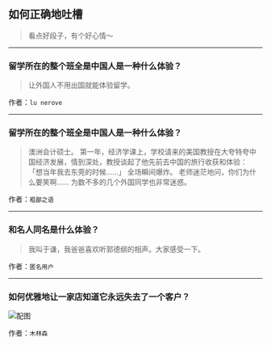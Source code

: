 ## 如何正确地吐槽

> 看点好段子，有个好心情～


 
---

### 留学所在的整个班全是中国人是一种什么体验？

> 让外国人不用出国就能体验留学。


作者：`lu nerove`

---

### 留学所在的整个班全是中国人是一种什么体验？

> 澳洲会计硕士。
> 第一年，经济学课上，学校请来的美国教授在大夸特夸中国经济发展，情到深处，教授谈起了他先前去中国的旅行收获和体验：
> 「想当年我去东莞的时候……」
> 全场瞬间爆炸。
> 老师迷茫地问，你们为什么要笑啊……
> 为数不多的几个外国同学也非常迷惑。


作者：`粗鄙之语`

---

### 和名人同名是什么体验？

> 我叫于谦，我爸爸喜欢听郭德纲的相声。大家感受一下。


作者：`匿名用户`

---

### 如何优雅地让一家店知道它永远失去了一个客户？

> 



![配图](http://pic2.zhimg.com/70/ce3a3888e9552bd89656ea2444701351_b.jpg)


作者：`木林森`